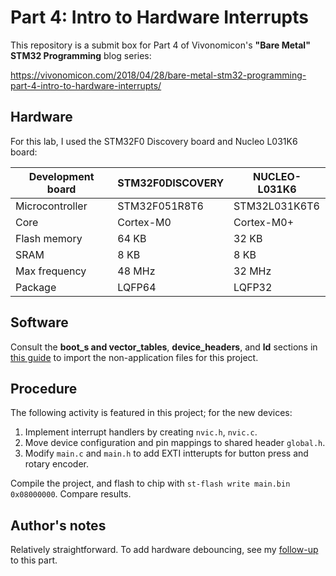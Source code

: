 # Part 4: Intro to Hardware Interrupts
This repository is a submit box for Part 4 of Vivonomicon's **"Bare Metal" STM32 Programming** blog series:

https://vivonomicon.com/2018/04/28/bare-metal-stm32-programming-part-4-intro-to-hardware-interrupts/

## Hardware
For this lab, I used the STM32F0 Discovery board and Nucleo L031K6 board:

Development board | STM32F0DISCOVERY | NUCLEO-L031K6
------------------|------------------|---------------
Microcontroller   | STM32F051R8T6    | STM32L031K6T6
Core              | Cortex-M0        | Cortex-M0+
Flash memory      | 64 KB            | 32 KB
SRAM              | 8 KB             | 8 KB
Max frequency     | 48 MHz           | 32 MHz
Package           | LQFP64           | LQFP32

## Software
Consult the **boot_s and vector_tables**, **device_headers**, and **ld** sections in [this guide](../../docs/import-files.md) to import the non-application files for this project.

## Procedure
The following activity is featured in this project; for the new devices:
1. Implement interrupt handlers by creating `nvic.h`, `nvic.c`.
2. Move device configuration and pin mappings to shared header `global.h`.
3. Modify `main.c`  and `main.h` to add EXTI intterupts for button press and rotary encoder.

Compile the project, and flash to chip with `st-flash write main.bin 0x08000000`. Compare results.

## Author's notes 
Relatively straightforward. To add hardware debouncing, see my [follow-up](../part4-followup/ "HW debounce") to this part.
